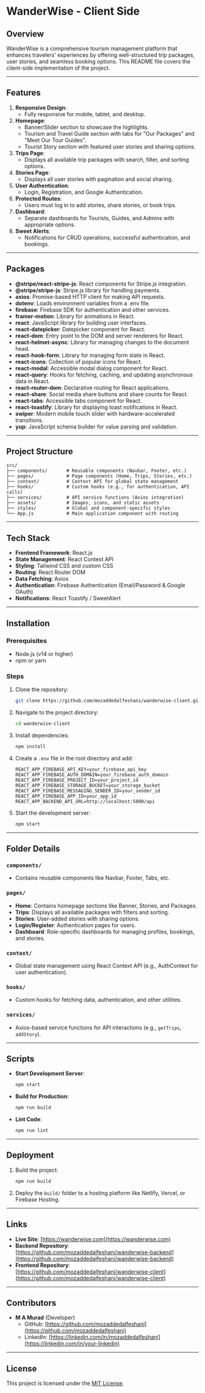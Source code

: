 # WanderWise - Client Side

## Overview

WanderWise is a comprehensive tourism management platform that enhances travelers' experiences by offering well-structured trip packages, user stories, and seamless booking options. This README file covers the client-side implementation of the project.

---

## Features

1. **Responsive Design**:
   - Fully responsive for mobile, tablet, and desktop.
2. **Homepage**:
   - Banner/Slider section to showcase the highlights.
   - Tourism and Travel Guide section with tabs for "Our Packages" and "Meet Our Tour Guides".
   - Tourist Story section with featured user stories and sharing options.
3. **Trips Page**:
   - Displays all available trip packages with search, filter, and sorting options.
4. **Stories Page**:
   - Displays all user stories with pagination and social sharing.
5. **User Authentication**:
   - Login, Registration, and Google Authentication.
6. **Protected Routes**:
   - Users must log in to add stories, share stories, or book trips.
7. **Dashboard**:
   - Separate dashboards for Tourists, Guides, and Admins with appropriate options.
8. **Sweet Alerts**:
   - Notifications for CRUD operations, successful authentication, and bookings.

---

## Packages

- **@stripe/react-stripe-js**: React components for Stripe.js integration.
- **@stripe/stripe-js**: Stripe.js library for handling payments.
- **axios**: Promise-based HTTP client for making API requests.
- **dotenv**: Loads environment variables from a .env file.
- **firebase**: Firebase SDK for authentication and other services.
- **framer-motion**: Library for animations in React.
- **react**: JavaScript library for building user interfaces.
- **react-datepicker**: Datepicker component for React.
- **react-dom**: Entry point to the DOM and server renderers for React.
- **react-helmet-async**: Library for managing changes to the document head.
- **react-hook-form**: Library for managing form state in React.
- **react-icons**: Collection of popular icons for React.
- **react-modal**: Accessible modal dialog component for React.
- **react-query**: Hooks for fetching, caching, and updating asynchronous data in React.
- **react-router-dom**: Declarative routing for React applications.
- **react-share**: Social media share buttons and share counts for React.
- **react-tabs**: Accessible tabs component for React.
- **react-toastify**: Library for displaying toast notifications in React.
- **swiper**: Modern mobile touch slider with hardware-accelerated transitions.
- **yup**: JavaScript schema builder for value parsing and validation.

---

## Project Structure

```plaintext
src/
├── components/       # Reusable components (Navbar, Footer, etc.)
├── pages/            # Page components (Home, Trips, Stories, etc.)
├── context/          # Context API for global state management
├── hooks/            # Custom hooks (e.g., for authentication, API calls)
├── services/         # API service functions (Axios integration)
├── assets/           # Images, icons, and static assets
├── styles/           # Global and component-specific styles
└── App.js            # Main application component with routing
```

---

## Tech Stack

- **Frontend Framework**: React.js
- **State Management**: React Context API
- **Styling**: Tailwind CSS and custom CSS
- **Routing**: React Router DOM
- **Data Fetching**: Axios
- **Authentication**: Firebase Authentication (Email/Password & Google OAuth)
- **Notifications**: React Toastify / SweetAlert

---

## Installation

### Prerequisites

- Node.js (v14 or higher)
- npm or yarn

### Steps

1. Clone the repository:
   ```bash
   git clone https://github.com/mozaddedalfeshani/wanderwise-client.git
   ```
2. Navigate to the project directory:
   ```bash
   cd wanderwise-client
   ```
3. Install dependencies:
   ```bash
   npm install
   ```
4. Create a `.env` file in the root directory and add:
   ```env
   REACT_APP_FIREBASE_API_KEY=your_firebase_api_key
   REACT_APP_FIREBASE_AUTH_DOMAIN=your_firebase_auth_domain
   REACT_APP_FIREBASE_PROJECT_ID=your_project_id
   REACT_APP_FIREBASE_STORAGE_BUCKET=your_storage_bucket
   REACT_APP_FIREBASE_MESSAGING_SENDER_ID=your_sender_id
   REACT_APP_FIREBASE_APP_ID=your_app_id
   REACT_APP_BACKEND_API_URL=http://localhost:5000/api
   ```
5. Start the development server:
   ```bash
   npm start
   ```

---

## Folder Details

### `components/`

- Contains reusable components like Navbar, Footer, Tabs, etc.

### `pages/`

- **Home**: Contains homepage sections like Banner, Stories, and Packages.
- **Trips**: Displays all available packages with filters and sorting.
- **Stories**: User-added stories with sharing options.
- **Login/Register**: Authentication pages for users.
- **Dashboard**: Role-specific dashboards for managing profiles, bookings, and stories.

### `context/`

- Global state management using React Context API (e.g., AuthContext for user authentication).

### `hooks/`

- Custom hooks for fetching data, authentication, and other utilities.

### `services/`

- Axios-based service functions for API interactions (e.g., `getTrips`, `addStory`).

---

## Scripts

- **Start Development Server**:
  ```bash
  npm start
  ```
- **Build for Production**:
  ```bash
  npm run build
  ```
- **Lint Code**:
  ```bash
  npm run lint
  ```

---

## Deployment

1. Build the project:
   ```bash
   npm run build
   ```
2. Deploy the `build/` folder to a hosting platform like Netlify, Vercel, or Firebase Hosting.

---

## Links

- **Live Site**: [https://wanderwise.com](https://wanderwise.com)
- **Backend Repository**: [https://github.com/mozaddedalfeshani/wanderwise-backend](https://github.com/mozaddedalfeshani/wanderwise-backend)
- **Frontend Repository**: [https://github.com/mozaddedalfeshani/wanderwise-client](https://github.com/mozaddedalfeshani/wanderwise-client)

---

## Contributors

- **M A Murad** (Developer)
  - GitHub: [https://github.com/mozaddedalfeshani](https://github.com/mozaddedalfeshani)
  - LinkedIn: [https://linkedin.com/in/mozaddedalfeshani](https://linkedin.com/in/your-linkedin)

---

## License

This project is licensed under the [MIT License](https://opensource.org/licenses/MIT).
